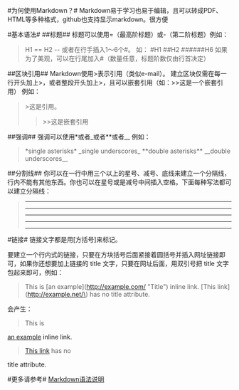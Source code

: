 #为何使用Markdown？#
Markdown易于学习也易于编辑，且可以转成PDF、HTML等多种格式，github也支持显示markdown。很方便

#基本语法#
##标题##
标题可以使用=（最高阶标题）或-（第二阶标题）例如：
>H1
>\=\=
>H2
>\-\-
或者在行手插入1～6个#。
如：
>\#H1
>\#\#H2
>\#\#\#\#\#\#H6
如果为了美观，可以在行尾加入#（数量任意，标题阶数仅由行首决定）

##区块引用##
Markdown使用>表示引用（类似e-mail）。
建立区块仅需在每一行开头加上>，或者整段开头加上>，且可以嵌套引用（如：>>这是一个嵌套引用）
例如：
>\>这是引用。
>>\>>这是嵌套引用

##强调##
强调可以使用*或者_或者**或者__
例如：
>\*single asterisks\*
>\_single underscores\_
>\*\*double asterisks\*\*
>\_\_double underscores\_\_

##分割线##
你可以在一行中用三个以上的星号、减号、底线来建立一个分隔线，行内不能有其他东西。你也可以在星号或是减号中间插入空格。下面每种写法都可以建立分隔线：

>* * *
>***
>*****
>- - -
>---------------------------------------

#链接#
链接文字都是用\[方括号\]来标记。

要建立一个行内式的链接，只要在方块括号后面紧接着圆括号并插入网址链接即可，如果你还想要加上链接的 title 文字，只要在网址后面，用双引号把 title 文字包起来即可，例如：
>This is \[an example\]\(http://example.com/ "Title"\) inline link.
>\[This link\]\(http://example.net/\) has no title attribute.

会产生：

><p>This is <a href="http://example.com/" title="Title">
an example</a> inline link.</p>

><p><a href="http://example.net/">This link</a> has no
title attribute.</p>


#更多请参考#
[Markdown语法说明](http://wowubuntu.com/markdown/index.html)


